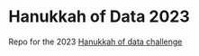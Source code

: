 # Hanukkah of Data 2023 
Repo for the 2023 [Hanukkah of data challenge](https://hanukkah.bluebird.sh/5784/) 